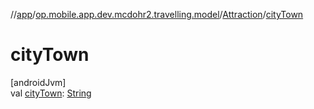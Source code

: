 //[app](../../../index.md)/[op.mobile.app.dev.mcdohr2.travelling.model](../index.md)/[Attraction](index.md)/[cityTown](city-town.md)

# cityTown

[androidJvm]\
val [cityTown](city-town.md): [String](https://kotlinlang.org/api/latest/jvm/stdlib/kotlin/-string/index.html)
